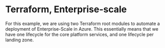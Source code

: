 # Terraform, Enterprise-scale

For this example, we are using two Terraform root modules to automate a deployment of Enterprise-Scale in Azure. This essentially means that we have one lifecycle for the core platform services, and one lifecycle per landing zone.
